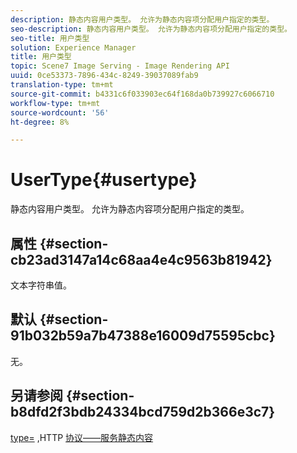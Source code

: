 ```yaml
---
description: 静态内容用户类型。 允许为静态内容项分配用户指定的类型。
seo-description: 静态内容用户类型。 允许为静态内容项分配用户指定的类型。
seo-title: 用户类型
solution: Experience Manager
title: 用户类型
topic: Scene7 Image Serving - Image Rendering API
uuid: 0ce53373-7896-434c-8249-39037089fab9
translation-type: tm+mt
source-git-commit: b4331c6f033903ec64f168da0b739927c6066710
workflow-type: tm+mt
source-wordcount: '56'
ht-degree: 8%

---
```



# UserType{#usertype}

静态内容用户类型。 允许为静态内容项分配用户指定的类型。

## 属性 {#section-cb23ad3147a14c68aa4e4c9563b81942}

文本字符串值。

## 默认 {#section-91b032b59a7b47388e16009d75595cbc}

无。

## 另请参阅 {#section-b8dfd2f3bdb24334bcd759d2b366e3c7}

[type=](/help/aem-is-ir-api/is-api/http-ref/image-serving-api-ref/c-http-protocol-reference/c-command-reference/r-type.md) ,HTTP [协议——服务静态内容](/help/aem-is-ir-api/is-api/http-ref/image-serving-api-ref/c-http-protocol-reference/c-syntax-and-features/r-serving-static-non-image-content.md)
